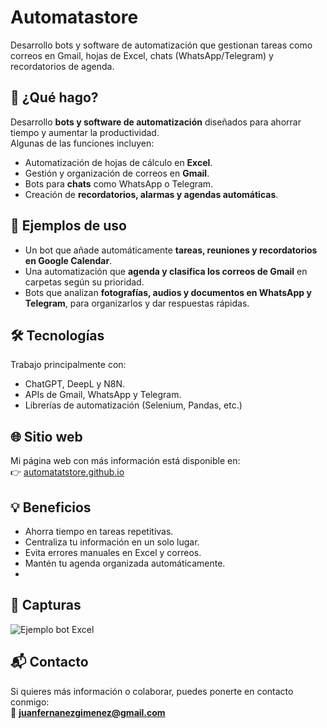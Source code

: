 # Automatastore
Desarrollo bots y software de automatización que gestionan tareas como correos en Gmail, hojas de Excel, chats (WhatsApp/Telegram) y recordatorios de agenda.

## 🚀 ¿Qué hago?

Desarrollo **bots y software de automatización** diseñados para ahorrar tiempo y aumentar la productividad.  
Algunas de las funciones incluyen:

- Automatización de hojas de cálculo en **Excel**.  
- Gestión y organización de correos en **Gmail**.  
- Bots para **chats** como WhatsApp o Telegram.  
- Creación de **recordatorios, alarmas y agendas automáticas**.  

## 🧩 Ejemplos de uso

- Un bot que añade automáticamente **tareas, reuniones y recordatorios en Google Calendar**.  
- Una automatización que **agenda y clasifica los correos de Gmail** en carpetas según su prioridad.  
- Bots que analizan **fotografías, audios y documentos en WhatsApp y Telegram**, para organizarlos y dar respuestas rápidas.  

## 🛠️ Tecnologías

Trabajo principalmente con:
- ChatGPT, DeepL y N8N.
- APIs de Gmail, WhatsApp y Telegram.  
- Librerías de automatización (Selenium, Pandas, etc.)

## 🌐 Sitio web

Mi página web con más información está disponible en:  
👉  [automatatstore.github.io](https://automatatstore.github.io)

## 💡 Beneficios

- Ahorra tiempo en tareas repetitivas.  
- Centraliza tu información en un solo lugar.  
- Evita errores manuales en Excel y correos.  
- Mantén tu agenda organizada automáticamente.
- 
## 📸 Capturas

![Ejemplo bot Excel](Whatsapp_n8n.jng)

## 📬 Contacto

Si quieres más información o colaborar, puedes ponerte en contacto conmigo:  
📧 **juanfernanezgimenez@gmail.com**
